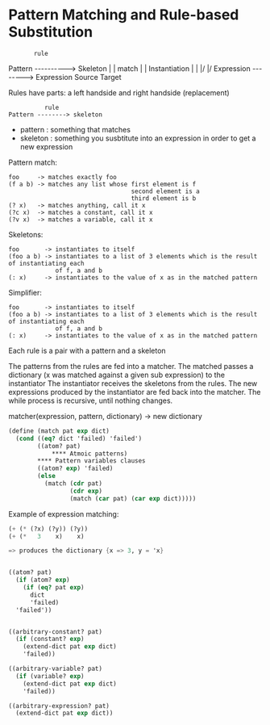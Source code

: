 # Pattern Matching and Rule-based Substitution

           rule
Pattern ----------> Skeleton
      |                |
match |                | Instantiation
      |                |
     \|/              \|/
Expression --------> Expression
Source               Target


Rules have parts: a left handside and right handside (replacement)

```
          rule
Pattern --------> skeleton
```

- pattern : something that matches
- skeleton : something you susbtitute into an expression in order to get a new expression

Pattern match:
```
foo     -> matches exactly foo
(f a b) -> matches any list whose first element is f
                                  second element is a
                                  third element is b
(? x)   -> matches anything, call it x
(?c x)  -> matches a constant, call it x
(?v x)  -> matches a variable, call it x
```

Skeletons:
```
foo       -> instantiates to itself
(foo a b) -> instantiates to a list of 3 elements which is the result of instantiating each
             of f, a and b
(: x)     -> instantiates to the value of x as in the matched pattern
```

Simplifier:
```
foo       -> instantiates to itself
(foo a b) -> instantiates to a list of 3 elements which is the result of instantiating each
             of f, a and b
(: x)     -> instantiates to the value of x as in the matched pattern
```

Each rule is a pair with a pattern and a skeleton

The patterns from the rules are fed into a matcher.
The matched passes a dictionary (x was matched against a given sub expression) to the instantiator
The instantiator receives the skeletons from the rules.
The new expressions produced by the instantiator are fed back into the matcher.
The while process is recursive, until nothing changes.

matcher(expression, pattern, dictionary) -> new dictionary

```scheme
(define (match pat exp dict)
  (cond ((eq? dict 'failed) 'failed')
        ((atom? pat)
            **** Atmoic patterns)
        **** Pattern variables clauses
        ((atom? exp) 'failed)
        (else
          (match (cdr pat)
                 (cdr exp)
                 (match (car pat) (car exp dict)))))
```

Example of expression matching:

```scheme
(+ (* (?x) (?y)) (?y))
(+ (*   3    x)    x)

=> produces the dictionary {x => 3, y = 'x}


((atom? pat)
  (if (atom? exp)
    (if (eq? pat exp)
      dict
      'failed)
  'failed'))


((arbitrary-constant? pat)
  (if (constant? exp)
    (extend-dict pat exp dict)
    'failed))

((arbitrary-variable? pat)
  (if (variable? exp)
    (extend-dict pat exp dict)
    'failed))

((arbitrary-expression? pat)
  (extend-dict pat exp dict))
```
